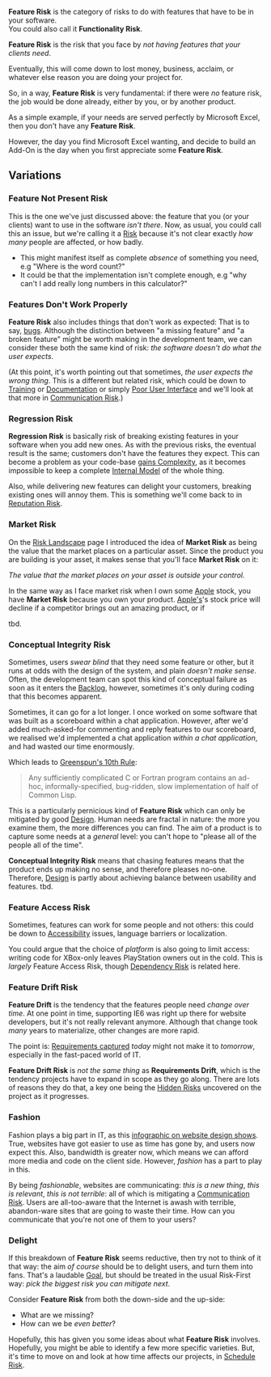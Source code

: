 
**Feature Risk** is the category of risks to do with features that have to be in your software.   
You could also call it **Functionality Risk**.  

**Feature Risk** is the risk that you face by _not having features that your clients need_.  

Eventually, this will come down to lost money, business, acclaim, or whatever else reason you are doing your project for.

So, in a way, **Feature Risk** is very fundamental:  if there were _no_ feature risk, the job would be done already, either
by you, or by another product.  

As a simple example, if your needs are served perfectly by Microsoft Excel, then you don't have any **Feature Risk**.  

However, the day you find Microsoft Excel wanting, and decide to build an Add-On is the day when you first appreciate some **Feature Risk**.

## Variations

### Feature Not Present Risk

This is the one we've just discussed above: the feature that you (or your clients) want to use in the software _isn't there_.   Now, as usual, you could call this an issue, but we're calling it a [Risk](Risk) because it's not clear exactly _how many_ people are affected, or how badly. 

 - This might manifest itself as complete _absence_ of something you need, e.g "Where is the word count?"  
 - It could be that the implementation isn't complete enough, e.g "why can't I add really long numbers in this calculator?"

### Features Don't Work Properly

**Feature Risk** also includes things that don't work as expected: That is to say, [bugs](https://en.wikipedia.org/wiki/Software_bug).   Although the distinction between "a missing feature" and "a broken feature" might be worth making in the development team, we can consider these both the same kind of risk:  _the software doesn't do what the user expects_.

(At this point, it's worth pointing out that sometimes, _the user expects the wrong thing_.  This is a different but related risk, which could be down to [Training](Training) or [Documentation](Documentation) or simply [Poor User Interface](Communication-Risk) and we'll look at that more in [Communication Risk](Communication-Risk).)

### Regression Risk

**Regression Risk** is basically risk of breaking existing features in your software when you add new ones.  As with the previous risks, the eventual result is the same; customers don't have the features they expect.  This can become a problem as your code-base [gains Complexity](Complexity-Risk), as it becomes impossible to keep a complete [Internal Model](Internal-Model) of the whole thing.

Also, while delivering new features can delight your customers, breaking existing ones will annoy them.  This is something we'll come back to in [Reputation Risk](Production-Risk).

### Market Risk

On the [Risk Landscape](Risk-Landscape) page I introduced the idea of **Market Risk** as being the value that the market places on a particular asset.  Since the product you are building is your asset, it makes sense that you'll face **Market Risk** on it:

_The value that the market places on your asset is outside your control._

In the same way as I face market risk when I own some [Apple](http://apple.com) stock, you have **Market Risk** because you own your product.  [Apple's](http://apple.com)'s stock price will decline if a competitor brings out an amazing product, or if 

tbd.

### Conceptual Integrity Risk

Sometimes, users _swear blind_ that they need some feature or other, but it runs at odds with the design of the system, and plain _doesn't make sense_.   Often, the development team can spot this kind of conceptual failure as soon as it enters the [Backlog](Prioritisation), however, sometimes it's only during coding that this becomes apparent.  

Sometimes, it can go for a lot longer.  I once worked on some software that was built as a scoreboard within a chat application.  However, after we'd added much-asked-for commenting and reply features to our scoreboard, we realised we'd implemented a chat application _within a chat application_, and had wasted our time enormously.  

Which leads to [Greenspun's 10th Rule][1]:

> Any sufficiently complicated C or Fortran program contains an ad-hoc, informally-specified, bug-ridden, slow implementation of half of Common Lisp.

This is a particularly pernicious kind of **Feature Risk** which can only be mitigated by good [Design](Design).  Human needs are fractal in nature: the more you examine them, the more differences you can find.  The aim of a product is to capture some needs at a *general* level:  you can't hope to "please all of the people all of the time".  

**Conceptual Integrity Risk** means that chasing features means that the product ends up making no sense, and therefore pleases no-one.   Therefore, [Design](Design) is partly about achieving balance between usability and features.  tbd.




### Feature Access Risk

Sometimes, features can work for some people and not others:  this could be down to [Accessibility](https://en.wikipedia.org/wiki/Accessibility) issues, language barriers or localization.   

You could argue that the choice of _platform_ is also going to limit access:  writing code for XBox-only leaves PlayStation owners out in the cold.   This is _largely_ Feature Access Risk, though [Dependency Risk](Dependency-Risk) is related here.

### Feature Drift Risk

**Feature Drift** is the tendency that the features people need _change over time_.   At one point in time, supporting IE6 was right up there for website developers, but it's not really relevant anymore.  Although that change took _many_ years to materialize, other changes are more rapid.    

The point is:  [Requirements captured](Requirements-Capture) _today_ might not make it to _tomorrow_, especially in the fast-paced world of IT.  

**Feature Drift Risk** is _not the same thing_ as **Requirements Drift**, which is the tendency projects have to expand in scope as they go along.  There are lots of reasons they do that, a key one being the [Hidden Risks](Risk) uncovered on the project as it progresses.

### Fashion

Fashion plays a big part in IT, as this [infographic on website design shows](https://designers.hubspot.com/blog/the-history-of-web-design-infographic).  True, websites have got easier to use as time has gone by, and users now expect this.  Also, bandwidth is greater now, which means we can afford more media and code on the client side.  However, _fashion_ has a part to play in this.  


By being _fashionable_, websites are communicating:   _this is a new thing_, _this is relevant_, _this is not terrible_:  all of which is mitigating a [Communication Risk](Communication-Risk).  Users are all-too-aware that the Internet is awash with terrible, abandon-ware sites that are going to waste their time.  How can you communicate that you're not one of them to your users?

### Delight

If this breakdown of **Feature Risk** seems reductive, then try not to think of it that way:  the aim _of course_ should be to delight users, and turn them into fans.  That's a laudable [Goal](Goal-In-Mind), but should be treated in the usual Risk-First way:  _pick the biggest risk you can mitigate next_.   

Consider **Feature Risk** from both the down-side and the up-side:  
 - What are we missing?
 - How can we be _even better_?

Hopefully, this has given you some ideas about what **Feature Risk** involves.   Hopefully, you might be able to identify a few more specific varieties.  But, it's time to move on and look at how time affects our projects, in [Schedule Risk](Schedule-Risk).
 
 
[1]: https://en.wikipedia.org/wiki/Greenspun's_tenth_rule  "Greenspun's 10th Rule"